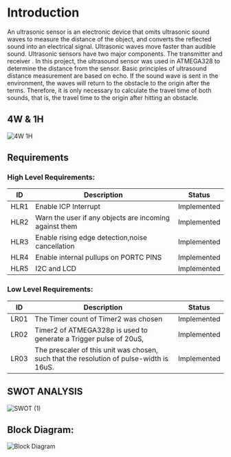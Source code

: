 # Introduction

An ultrasonic sensor is an electronic device that omits ultrasonic sound waves to measure the distance of the object, and converts the reflected sound into an electrical signal. Ultrasonic waves move faster than  audible sound. Ultrasonic sensors have two major components. The transmitter and  receiver . In this project,  the ultrasound sensor was used in ATMEGA328 to determine the distance  from the sensor. Basic principles of ultrasound distance measurement are based on echo. If the sound wave is sent in the environment, the waves will return to the obstacle to the origin  after  the terms. Therefore, it is only necessary to calculate the travel time of both sounds, that is, the travel time to the origin after hitting an obstacle.

## 4W & 1H 

![4W 1H](https://user-images.githubusercontent.com/99074356/157278017-26030f55-707b-41fa-ac13-f759657973b5.png)

## Requirements

### High Level Requirements:
| ID | Description | Status |
|------| ------| ------|
| HLR1 | Enable ICP Interrupt | Implemented
|HLR2  | Warn the user if any objects are incoming against them | Implemented
|HLR3  | Enable rising edge detection,noise cancellation | Implemented
|HLR4  | Enable internal pullups on PORTC PINS  |	Implemented
|HLR5  |  I2C and LCD |	Implemented


### Low Level Requirements:

| ID | Description | Status |
|-------|------|------|
| LR01 |The Timer count of Timer2 was chosen | Implemented |
| LR02 |Timer2 of ATMEGA328p is used to generate a Trigger pulse of 20uS,  | Implemented |
| LR03 |The prescaler of this unit was chosen, such that the resolution of pulse-width is 16uS. | Implemented |

## SWOT ANALYSIS

![SWOT (1)](https://user-images.githubusercontent.com/99074356/157277682-7f0e49b7-da04-433b-998f-f564582f32d0.png)

## Block Diagram:

![Block Diagram](https://user-images.githubusercontent.com/99074356/157281091-51eea79a-b0a2-4b58-9557-a0283e672d0b.png)




